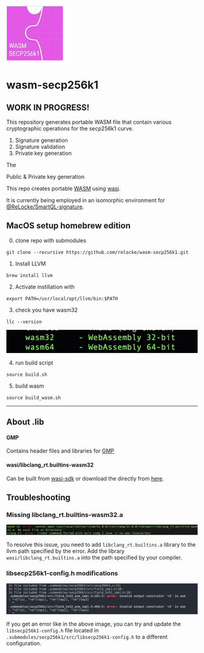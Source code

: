 
<img src="static/wasm-secp256k1.svg" height=150px>

# wasm-secp256k1

## WORK IN PROGRESS!

This repository generates portable WASM file that contain various cryptographic operations for the secp256k1 curve.

1. Signature generation
2. Signature validation
3. Private key generation

The 


Public &amp; Private key generation

This repo creates portable [WASM](https://webassembly.org/) using [wasi](https://wasi.dev/).

It is currently being employed in an isomorphic environment for [@ReLocke/SmartQL-signature](https://github.com/relocke/SmartQL-Signature).


## MacOS setup homebrew edition

0. clone repo with submodules
```shell
git clone --recursive https://github.com/relocke/wasm-secp256k1.git
```

1. Install LLVM
```shell
brew install llvm
```
2. Activate instillation with
```shell  
export PATH=/usr/local/opt/llvm/bin:$PATH 
```
3. check you have wasm32
```shell
llc --version
```
<img src="static/wasm32-llc.png">

4. run build script
```shell
source build.sh
```

5. build wasm
```shell
source build_wasm.sh
```
--- 

## About .lib

#### GMP
Contains header files and libraries for [GMP](https://gmplib.org/)

#### wasi/libclang_rt.builtins-wasm32

Can be built from [wasi-sdk](https://github.com/WebAssembly/wasi-sdk) or download the directly from [here](https://github.com/WebAssembly/wasi-sdk/releases).


## Troubleshooting

### Missing libclang_rt.builtins-wasm32.a
<img src="static/error-linker.png">

To resolve this issue, you need to add `libclang_rt.builtins.a` library to the llvm path specified by the error.
Add the library `wasi/libclang_rt.builtins.a` into the path specified by your compiler.


### libsecp256k1-config.h modifications

<img src="static/config-errors.png">

If you get an error like in the above image, you can try and update the `libsecp256k1-config.h` file located in `.submodules/secp256k1/src/libsecp256k1-config.h` to a different configuration. 